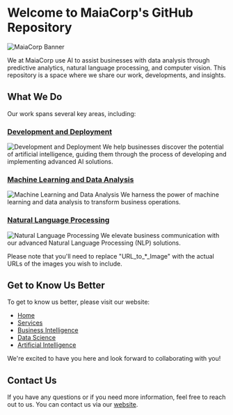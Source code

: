 # Welcome to MaiaCorp's GitHub Repository

![MaiaCorp Banner](https://maiacorp.us/wp-content/uploads/2023/04/Logotipo-Completo-Horizontal-MAIA-FULL-COLOR-para-fondos-oscuros-RGB-e1682056596706.png)

We at MaiaCorp use AI to assist businesses with data analysis through predictive analytics, natural language processing, and computer vision. This repository is a space where we share our work, developments, and insights.

## What We Do

Our work spans several key areas, including:

### [Development and Deployment](https://maiacorp.us/services/)
![Development and Deployment](URL_to_Development_and_Deployment_Image)
We help businesses discover the potential of artificial intelligence, guiding them through the process of developing and implementing advanced AI solutions.

### [Machine Learning and Data Analysis](https://maiacorp.us/data-science/)
![Machine Learning and Data Analysis](URL_to_Machine_Learning_and_Data_Analysis_Image)
We harness the power of machine learning and data analysis to transform business operations.

### [Natural Language Processing](https://maiacorp.us/artificial-intelligence/)
![Natural Language Processing](URL_to_Natural_Language_Processing_Image)
We elevate business communication with our advanced Natural Language Processing (NLP) solutions.

Please note that you'll need to replace "URL_to_*_Image" with the actual URLs of the images you wish to include.

## Get to Know Us Better

To get to know us better, please visit our website:

- [Home](https://maiacorp.us/)
- [Services](https://maiacorp.us/services/)
- [Business Intelligence](https://maiacorp.us/business-intelligence/)
- [Data Science](https://maiacorp.us/data-science/)
- [Artificial Intelligence](https://maiacorp.us/artificial-intelligence/)

We're excited to have you here and look forward to collaborating with you!

## Contact Us

If you have any questions or if you need more information, feel free to reach out to us. You can contact us via our [website](https://maiacorp.us/).

